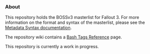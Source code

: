 ### About

This repository holds the BOSSv3 masterlist for Fallout 3. For more information on the format and syntax of the masterlist, please see the [Metadata Syntax documentation](http://boss-developers.github.io/docs/BOSS%20Metadata%20Syntax.html).

The repository wiki contains a [Bash Tags Reference](https://github.com/boss-developers/boss-fallout3/wiki/Bash-Tags-Reference) page.

This repository is currently a work in progress.
